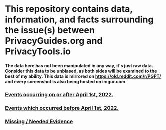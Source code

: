 # This repository contains data, information, and facts surrounding the issue(s) between PrivacyGuides.org and PrivacyTools.io

#### The data here has not been manipulated in any way, it's just raw data. Consider this data to be unbiased, as both sides will be examined to the best of my ability. This data is mirrored on https://old.reddit.com/r/PGPT/  and every screenshot is also being hosted on imgur.com. 


### [Events occurring on or after April 1st, 2022.](AFTER.md)

### [Events which occurred before April 1st, 2022.](BEFORE.md)

### [Missing / Needed Evidence](MISSING.nd)







